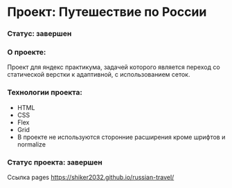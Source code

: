 # Проект: Путешествие по России

### Статус: завершен

### О проекте:

Проект для яндекс практикума, задачей которого является переход со статической верстки к адаптивной, с использованием сеток.
### Технологии проекта:
* HTML
* CSS
* Flex
* Grid
* В проекте не используются сторонние расширения кроме шрифтов и normalize

### Статус проекта: завершен

Ссылка pages https://shiker2032.github.io/russian-travel/
